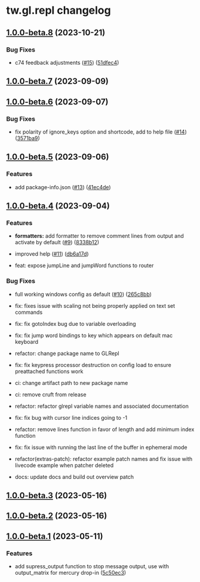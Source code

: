 # tw.gl.repl changelog

## [1.0.0-beta.8](https://github.com/twhiston/tw.gl.repl/compare/1.0.0-beta.7...1.0.0-beta.8) (2023-10-21)


### Bug Fixes

* c74 feedback adjustments ([#15](https://github.com/twhiston/tw.gl.repl/issues/15)) ([51dfec4](https://github.com/twhiston/tw.gl.repl/commit/51dfec48305f53a137a05a3154b0d4796fbc246e))

## [1.0.0-beta.7](https://github.com/twhiston/tw.gl.repl/compare/1.0.0-beta.6...1.0.0-beta.7) (2023-09-09)

## [1.0.0-beta.6](https://github.com/twhiston/tw.gl.repl/compare/1.0.0-beta.5...1.0.0-beta.6) (2023-09-07)


### Bug Fixes

* fix polarity of ignore_keys option and shortcode, add to help file ([#14](https://github.com/twhiston/tw.gl.repl/issues/14)) ([3571ba9](https://github.com/twhiston/tw.gl.repl/commit/3571ba9423005d6da5b9557420b090a3858c9baa))

## [1.0.0-beta.5](https://github.com/twhiston/tw.gl.repl/compare/1.0.0-beta.4...1.0.0-beta.5) (2023-09-06)


### Features

* add package-info.json ([#13](https://github.com/twhiston/tw.gl.repl/issues/13)) ([41ec4de](https://github.com/twhiston/tw.gl.repl/commit/41ec4deccadf0f5fc32c6c1a5ba10a419d522ae7))

## [1.0.0-beta.4](https://github.com/twhiston/tw.gl.repl/compare/1.0.0-beta.3...1.0.0-beta.4) (2023-09-04)

### Features

* **formatters:** add formatter to remove comment lines from output and activate by default ([#9](https://github.com/twhiston/tw.gl.repl/issues/9)) ([8338b12](https://github.com/twhiston/tw.gl.repl/commit/8338b12fe0c3335e3045c633e71302c05becab14))

* improved help ([#11](https://github.com/twhiston/tw.gl.repl/issues/11)) ([db6a17d](https://github.com/twhiston/tw.gl.repl/commit/db6a17d11c9cde270b9da30e6c989840995dc364))

* feat: expose jumpLine and jumpWord functions to router

### Bug Fixes

* full working windows config as default ([#10](https://github.com/twhiston/tw.gl.repl/issues/10)) ([265c8bb](https://github.com/twhiston/tw.gl.repl/commit/265c8bbcaf461d8cb1cf41f97ae2183e1f237f13))

* fix: fixes issue with scaling not being properly applied on text set commands

* fix: fix gotoIndex bug due to variable overloading

* fix: fix jump word bindings to key which appears on default mac keyboard

* refactor: change package name to GLRepl

* fix: fix keypress processor destruction on config load to ensure preattached functions work

* ci: change artifact path to new package name

* ci: remove cruft from release

* refactor: refactor glrepl variable names and associated documentation

* fix: fix bug with cursor line indices going to -1

* refactor: remove lines function in favor of length and add minimum index function

* fix: fix issue with running the last line of the buffer in ephemeral mode

* refactor(extras-patch): refactor example patch names and fix issue with livecode example when patcher deleted

* docs: update docs and build out overview patch

## [1.0.0-beta.3](https://github.com/twhiston/th.gl.texteditor/compare/1.0.0-beta.2...1.0.0-beta.3) (2023-05-16)

## [1.0.0-beta.2](https://github.com/twhiston/th.gl.texteditor/compare/1.0.0-beta.1...1.0.0-beta.2) (2023-05-16)

## [1.0.0-beta.1](https://github.com/twhiston/th.gl.texteditor/compare/1.0.0-beta.0...1.0.0-beta.1) (2023-05-11)

### Features

* add supress_output function to stop message output, use with output_matrix for mercury drop-in ([5c50ec3](https://github.com/twhiston/th.gl.texteditor/commit/5c50ec364c58185c036ba26a2992cac758163003))